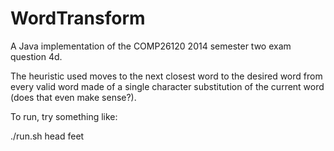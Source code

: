 # WordTransform

A Java implementation of the COMP26120 2014 semester two exam question 4d.

The heuristic used moves to the next closest word to the desired word from every
valid word made of a single character substitution of the current word (does
that even make sense?).

To run, try something like:
  
  ./run.sh head feet